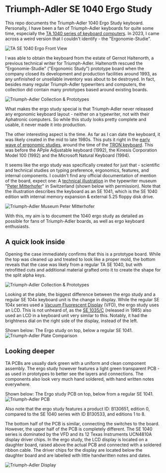 # Triumph-Adler SE 1040 Ergo Study
This repo documents the Triumph-Adler 1040 Ergo Study keyboard. Personally, I have been a fan of Triumph-Adler keyboards for quite some time, especially the [TA 1040 series of keyboard computers](https://github.com/DirkSonguer/keyboard-TA-SE-1040). In 2023, I came across a weird version that I couldn't identify - the "Ergonomie-Studie".

![TA SE 1040 Ergo Front View](https://github.com/DirkSonguer/keyboard-TA-SE-1040-Ergo/blob/main/images/TA-SE-1040-Ergo-front.jpg "TA SE 1040 Ergo Front View")

I was able to obtain the keyboard from the estate of Gernot Haltenorth, a previous technical writer for Triumph-Adler. Haltenorth rescued the "Ergonomie-Studie" ("Ergonomic Study") prototype board when the company closed its development and production facilities around 1993, as any unfinished or unsellable inventory was about to be destroyed. In fact, besides many regular Triumph-Adler typewriters and computers, the collection did contain many prototypes based around existing boards.

![Triumph-Adler Collection & Prototypes](https://github.com/DirkSonguer/keyboard-TA-SE-1040-Ergo/blob/main/images/TA-SE-1040-Ergo-collection-prototypes.jpg "Triumph-Adler Collection & Prototypes")

What makes the ergo study special is that Triumph-Adler never released any ergonomic keyboard layout - neither on a typewriter, not with their Aphatronic computers. So while this study looks pretty complete and usable, it never made it into production.

The other interesting aspect is the time. As far as I can date the keyboard, it was likely created in the mid to late 1980s. This puts it right in the [early wave of ergonomic studies](http://xahlee.info/kbd/i2/split_keyboard__david_Rempel_2008_HF.pdf), around the time of the [TRON keyboard](http://xahlee.info/kbd/TRON_keyboard.html). This was before the APple Adjustable keyboard (1992), the Kinesis Corporation Model 100 (1992) and the Microsoft Natural Keyboard (1994).

It seems like the ergo study was specifically created for just that - scientific and technical studies on typing preference, ergonomics, features, and internal components. I couldn't find any official documentation of mention of the board, expect one: A [technical illustration](https://www.provinz.bz.it/katalog-kulturgueter/de/neu-erfasste-objekte.asp?kks_priref=150016971) in the typewriter museum "[Peter Mitterhofer](https://www.schreibmaschinenmuseum.com/en/)" in Switzerland (shown below with permission). Note that the illustration describes the keyboard as an SE 1041, which is the SE 1040 edition with internal memory expansion & external 5.25 floppy disk drive.

![Triumph-Adler Museum Peter Mitterhofer](https://github.com/DirkSonguer/keyboard-TA-SE-1040-Ergo/blob/main/images/TA-SE-1040-Ergo-SMM_003005_00large.jpg "Triumph-Adler Museum Peter Mitterhofer")

With this, my aim is to document the 1040 ergo study as detailed as possible for fans of Triumph-Adler boards, as well as ergo keyboard enthusiasts.

## A quick look inside
Opening the case immediately confirms that this is a prototype board. While the top was cleaned up and treated to look like a proper mold, the bottom reveals that the case was likely from a regular TA SE 1040, but with retrofitted cuts and additional material grafted onto it to create the shape for the split alpha keys.

![Triumph-Adler Collection & Prototypes](https://github.com/DirkSonguer/keyboard-TA-SE-1040-Ergo/blob/main/images/TA-SE-1040-Ergo-interior-details.jpg "Triumph-Adler Collection & Prototypes")

Looking at the plate, the biggest difference between the ergo study and a regular SE 104x keyboard unit is the change in display. While the regular SE 104x series used a [Vacuum Fluorescent Display](https://en.wikipedia.org/wiki/Vacuum_fluorescent_display) (VFD), the ergo study uses an LCD. This is not unheard of, as the [SE 1035/C](https://www.provinz.bz.it/katalog-kulturgueter/de/suche.asp?kks_priref=150008271) (released in 1985) also used an LCD in a keyboard unit very similar to this. Notably, it had the brightness dial on the right side of the display, instead of the left.

Shown below: The Ergo study on top, below a regular SE 1041.
![Triumph-Adler Plate Comparison](https://github.com/DirkSonguer/keyboard-TA-SE-1040-Ergo/blob/main/images/TA-SE-1040-Ergo-plate-comparison.jpg "Triumph-Adler Plate Comparison")

## Looking deeper
TA PCBs are usually dark green with a uniform and clean component assembly. The ergo study however features a light green transparent PCB - as used in prototypes to better see the layers and connections. The components also look very much hand soldered, with hand written notes everywhere.

Shown below: The Ergo study PCB on top, below from a regular SE 1041.
![Triumph-Adler PCB](https://github.com/DirkSonguer/keyboard-TA-SE-1040-Ergo/blob/main/images/TA-SE-1040-Ergo-pcb.jpg "Triumph-Adler PCB")

Also note that the ergo study features a product ID: B130651, edition 0, compared to the SE 1040 series with ID B130533, and editions 1 to 8.

The bottom half of the PCB is similar, connecting the switches to the board. However, the upper half of the PCB is completely different. The SE 1040 series is dominated by the VFD and its 12 Texas Instruments UCN4810A display driver chips. In the  ergo study, the LCD display is located on a daughter board, raised above the actual PCB and connected with a soldered ribbon cable. The driver chips for the display are located below the daughter board and are labelled with little handwritten notes and dates.

![Triumph-Adler Display](https://github.com/DirkSonguer/keyboard-TA-SE-1040-Ergo/blob/main/images/TA-SE-1040-Ergo-display.jpg "Triumph-Adler Display")
